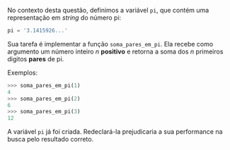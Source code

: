 No contexto desta questão, definimos a variável `pi`, que contém uma representação em _string_ do número pi:

```python
pi = '3.1415926...'
```

Sua tarefa é implementar a função `soma_pares_em_pi`. Ela recebe como argumento um número inteiro _n_ **positivo** e retorna a soma dos _n_ primeiros digitos **pares** de pi.

Exemplos:

```python
>>> soma_pares_em_pi(1)
4
>>> soma_pares_em_pi(2) 
6
>>> soma_pares_em_pi(3)
12
```

A variável `pi` já foi criada. Redeclará-la prejudicaria a sua performance na busca pelo resultado correto.